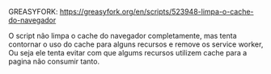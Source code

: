 GREASYFORK: https://greasyfork.org/en/scripts/523948-limpa-o-cache-do-navegador

O script não limpa o cache do navegador completamente, mas tenta contornar o uso do cache para alguns recursos e remove os service worker, Ou seja ele tenta evitar com que algums recursos utilizem cache para a pagina não consumir tanto.
